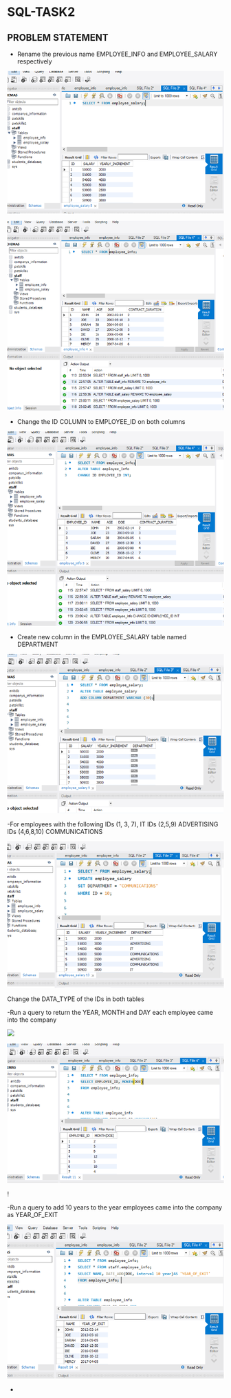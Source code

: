 # SQL-TASK2
## PROBLEM STATEMENT
- Rename the previous name EMPLOYEE_INFO and EMPLOYEE_SALARY respectively

![](STAFFSALARYEMPLOYEESALARY.PNG)

![](STAFFINFOTOEMPLOYEEINFO.PNG)

- Change the ID COLUMN to EMPLOYEE_ID on both columns

![](EMPLOYEEINFO(IDCOLUMNTOEMPLOYEEID).PNG)

- Create new column in the EMPLOYEE_SALARY table named DEPARTMENT

![](EMPLOYEESALARYCOLUMN(DEPARTMENT).PNG)

-For employees with the following IDs (1, 3, 7), IT
 IDs (2,5,9) ADVERTISING
 IDs (4,6,8,10) COMMUNICATIONS

 ![](EMPLOYEESALARYDEPT(ITADVERTISING,COMMUNICATIONS).PNG)

Change the DATA_TYPE of the IDs in both tables 


-Run a query to return the YEAR, MONTH and DAY each employee came into the company

![](EMPLOYEEINFO(DAY0NLY).PNG)

![](EMPLOYEEINFO(MONTHONLY).PNG)

!

-Run a query to add 10 years to the year employees came into the company as YEAR_OF_EXIT

![](EMPLOYEEINFO(10YEARSTOYEAROFEXITCOLUMN).PNG)

-



 


